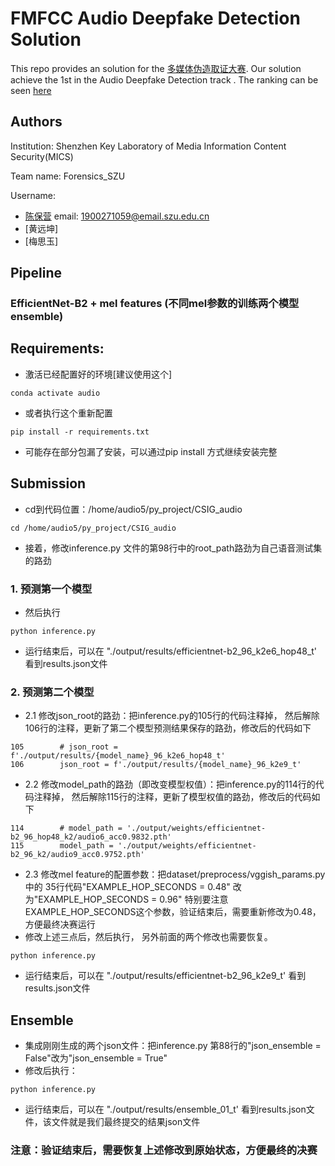 # FMFCC Audio Deepfake Detection Solution
This repo provides an solution for the [多媒体伪造取证大赛](http://fmfcc.net). 
Our solution achieve the 1st in the Audio Deepfake Detection track .
The ranking can be seen [here](http://fmfcc.net/contest-introduction)

## Authors
Institution: Shenzhen Key Laboratory of Media Information Content Security(MICS)

Team name: Forensics_SZU  

Username: 
- [陈保营](https://github.com/beibuwandeluori) email: 1900271059@email.szu.edu.cn
- [黄远坤]
- [梅思玉]
## Pipeline
### EfficientNet-B2 + mel features (不同mel参数的训练两个模型ensemble)
## Requirements:
* 激活已经配置好的环境[建议使用这个]
```
conda activate audio
```
* 或者执行这个重新配置
```
pip install -r requirements.txt
```
* 可能存在部分包漏了安装，可以通过pip install 方式继续安装完整

## Submission
* cd到代码位置：/home/audio5/py_project/CSIG_audio
```
cd /home/audio5/py_project/CSIG_audio
```
* 接着，修改inference.py 文件的第98行中的root_path路劲为自己语音测试集的路劲
### 1. 预测第一个模型
* 然后执行
```
python inference.py
```
* 运行结束后，可以在 "./output/results/efficientnet-b2_96_k2e6_hop48_t' 看到results.json文件
### 2. 预测第二个模型
* 2.1 修改json_root的路劲：把inference.py的105行的代码注释掉，
然后解除106行的注释，更新了第二个模型预测结果保存的路劲，修改后的代码如下
```
105        # json_root = f'./output/results/{model_name}_96_k2e6_hop48_t'
106        json_root = f'./output/results/{model_name}_96_k2e9_t'
```
* 2.2 修改model_path的路劲（即改变模型权值）：把inference.py的114行的代码注释掉，
然后解除115行的注释，更新了模型权值的路劲，修改后的代码如下
```
114        # model_path = './output/weights/efficientnet-b2_96_hop48_k2/audio6_acc0.9832.pth'
115        model_path = './output/weights/efficientnet-b2_96_k2/audio9_acc0.9752.pth'
```
* 2.3 修改mel feature的配置参数：把dataset/preprocess/vggish_params.py中的
35行代码"EXAMPLE_HOP_SECONDS = 0.48" 改为"EXAMPLE_HOP_SECONDS = 0.96" 
特别要注意EXAMPLE_HOP_SECONDS这个参数，验证结束后，需要重新修改为0.48， 方便最终决赛运行
* 修改上述三点后，然后执行， 另外前面的两个修改也需要恢复。
```
python inference.py
```
* 运行结束后，可以在 "./output/results/efficientnet-b2_96_k2e9_t' 看到results.json文件
## Ensemble 
* 集成刚刚生成的两个json文件：把inference.py 第88行的"json_ensemble = False"改为"json_ensemble = True"
* 修改后执行：
```
python inference.py
```
* 运行结束后，可以在 "./output/results/ensemble_01_t' 看到results.json文件，该文件就是我们最终提交的结果json文件

### 注意：验证结束后，需要恢复上述修改到原始状态，方便最终的决赛